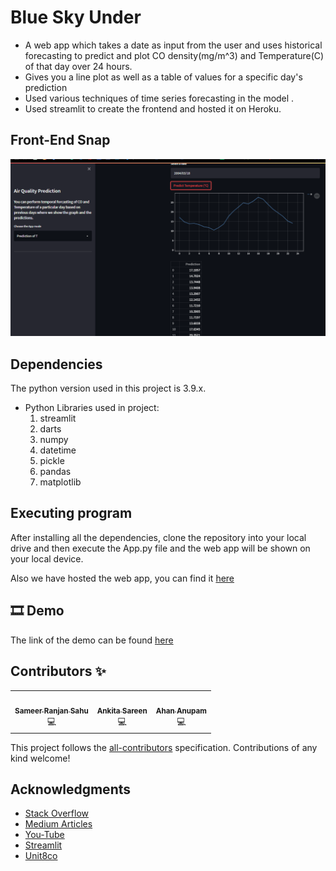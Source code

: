 
# Blue Sky Under
- A web app which takes a date as input from the user and uses historical forecasting to predict and plot CO density(mg/m^3) and Temperature(C) of that day over 24 hours.
- Gives you a line plot as well as a table of values for a specific day's prediction
- Used various techniques of time series forecasting in the model .
- Used streamlit to create the frontend and hosted it on Heroku.

## Front-End Snap
![image](Screenshot_blue.png)

## Dependencies

The python version used in this project is 3.9.x.
* Python Libraries used in project:
    1. streamlit 
    2. darts
    3. numpy
    4. datetime
    5. pickle
    6. pandas
    7. matplotlib
  

## Executing program

After installing all the dependencies, clone the repository into your local drive and then execute the App.py file and the web app will be shown on your local device.

Also we have hosted the web app, you can find it [here](https://blueskyunder.herokuapp.com/)


## 🎞 Demo 
 The link of the demo can be found [here](https://youtu.be/7SSQiEbQEgU)
 
 

## Contributors ✨


<!-- ALL-CONTRIBUTORS-LIST:START - Do not remove or modify this section -->
<!-- prettier-ignore-start -->
<!-- markdownlint-disable -->
<table>
  <tr>
    <td align="center"><a href="https://github.com/sameersahu473"><img src="https://avatars.githubusercontent.com/u/58498397?s=400&v=4" width="100px;" alt=""/><br /><sub><b>Sameer Ranjan Sahu</b></sub></a><br />💻</td>
    <td align="center"><a href="https://github.com/Ankitasareen"><img src="https://avatars.githubusercontent.com/u/65178427?v=4" width="100px;" alt=""/><br /><sub><b>Ankita Sareen</b></sub></a><br />💻</td>
    <td align="center"><a href="https://github.com/ahananupam33"><img src="https://avatars.githubusercontent.com/u/68801494?v=4" width="100px;" alt=""/><br /><sub><b>Ahan Anupam</b></sub></a><br />💻</td>
  </tr>
</table>


<!-- markdownlint-enable -->
<!-- prettier-ignore-end -->
<!-- ALL-CONTRIBUTORS-LIST:END -->

This project follows the [all-contributors](https://github.com/all-contributors/all-contributors) specification. Contributions of any kind welcome!

## Acknowledgments

* [Stack Overflow](https://stackoverflow.com)
* [Medium Articles](https://medium.com/)
* [You-Tube](https://youtube.com)
* [Streamlit](https://streamlit.io/)
* [Unit8co](https://unit8co.github.io/darts/)

